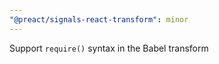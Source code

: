 ```yaml
---
"@preact/signals-react-transform": minor
---
```


Support `require()` syntax in the Babel transform
